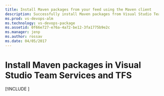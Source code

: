 ```yaml
---
title: Install Maven packages from your feed using the Maven client
description: Successfully install Maven packages from Visual Studio Team Services or Team Foundation Server
ms.prod: vs-devops-alm
ms.technology: vs-devops-package
ms.assetid: 0f66e727-e76a-4a72-be12-3fa1775b9e2c
ms.manager: jenp
ms.author: rossav
ms.date: 04/05/2017
---
```


# Install Maven packages in Visual Studio Team Services and TFS

[!INCLUDE [](../_shared/maven/install.md)]